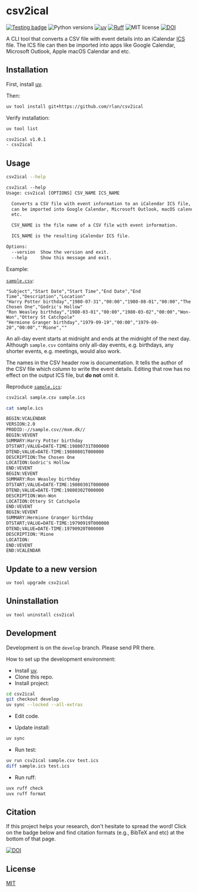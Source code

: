 # csv2ical

[![Testing badge](https://github.com/rlan/csv2ical/actions/workflows/tests.yml/badge.svg)](https://github.com/rlan/csv2ical/actions/workflows/tests.yml)
![Python versions](https://img.shields.io/badge/python-3.8%20%7C%203.9%20%7C%203.10%20%7C%203.11%20%7C%203.12%20%7C%203.13-blue)
[![uv](https://img.shields.io/endpoint?url=https://raw.githubusercontent.com/astral-sh/uv/main/assets/badge/v0.json)](https://github.com/astral-sh/uv)
[![Ruff](https://img.shields.io/endpoint?url=https://raw.githubusercontent.com/astral-sh/ruff/main/assets/badge/v2.json)](https://github.com/astral-sh/ruff)
![MIT license](https://img.shields.io/github/license/rlan/csv2ical)
[![DOI](https://zenodo.org/badge/DOI/10.5281/zenodo.15024834.svg)](https://doi.org/10.5281/zenodo.15024834)

A CLI tool that converts a CSV file with event details into an iCalendar [ICS](https://docs.fileformat.com/email/ics/) file. The ICS file can then be imported into apps like Google Calendar, Microsoft Outlook, Apple macOS Calendar and etc.

## Installation

First, install [uv](https://github.com/astral-sh/uv).

Then:

```sh
uv tool install git+https://github.com/rlan/csv2ical
```

Verify installation:

```sh
uv tool list
```

```txt
csv2ical v1.0.1
- csv2ical
```

## Usage

```sh
csv2ical --help
```

```txt
csv2ical --help
Usage: csv2ical [OPTIONS] CSV_NAME ICS_NAME

  Converts a CSV file with event information to an iCalendar ICS file, which
  can be imported into Google Calendar, Microsoft Outlook, macOS calendar and
  etc.

  CSV_NAME is the file name of a CSV file with event information.

  ICS_NAME is the resulting iCalendar ICS file.

Options:
  --version  Show the version and exit.
  --help     Show this message and exit.
```


Example:

[`sample.csv`](sample.csv):

```csv
"Subject","Start Date","Start Time","End Date","End Time","Description","Location"
"Harry Potter birthday","1980-07-31","00:00","1980-08-01","00:00","The Chosen One","Godric's Hollow"
"Ron Weasley birthday","1980-03-01","00:00","1980-03-02","00:00","Won-Won","Ottery St Catchpole"
"Hermione Granger birthday","1979-09-19","00:00","1979-09-20","00:00","'Mione",""
```

An all-day event starts at midnight and ends at the midnight of the next day. Although `sample.csv` contains only all-day events, e.g. birthdays, any shorter events, e.g. meetings, would also work.

The names in the CSV header row is documentation. It tells the author of the CSV file which column to write the event details. Editing that row has no effect on the output ICS file, but **do not** omit it.


Reproduce [`sample.ics`](sample.ics):

```sh
csv2ical sample.csv sample.ics
```

```sh
cat sample.ics
```

```txt
BEGIN:VCALENDAR
VERSION:2.0
PRODID:-//sample.csv//mxm.dk//
BEGIN:VEVENT
SUMMARY:Harry Potter birthday
DTSTART;VALUE=DATE-TIME:19800731T000000
DTEND;VALUE=DATE-TIME:19800801T000000
DESCRIPTION:The Chosen One
LOCATION:Godric's Hollow
END:VEVENT
BEGIN:VEVENT
SUMMARY:Ron Weasley birthday
DTSTART;VALUE=DATE-TIME:19800301T000000
DTEND;VALUE=DATE-TIME:19800302T000000
DESCRIPTION:Won-Won
LOCATION:Ottery St Catchpole
END:VEVENT
BEGIN:VEVENT
SUMMARY:Hermione Granger birthday
DTSTART;VALUE=DATE-TIME:19790919T000000
DTEND;VALUE=DATE-TIME:19790920T000000
DESCRIPTION:'Mione
LOCATION:
END:VEVENT
END:VCALENDAR
```

## Update to a new version

```sh
uv tool upgrade csv2ical
```

## Uninstallation

```sh
uv tool uninstall csv2ical
```

## Development

Development is on the `develop` branch. Please send PR there.

How to set up the development environment:

- Install [uv](https://github.com/astral-sh/uv).
- Clone this repo.
- Install project:

```sh
cd csv2ical
git checkout develop
uv sync --locked --all-extras
```

- Edit code.

- Update install:

```sh
uv sync
```

- Run test:

```sh
uv run csv2ical sample.csv test.ics
diff sample.ics test.ics
```

- Run ruff:

```sh
uvx ruff check
uvx ruff format
```

## Citation

If this project helps your research, don't hesitate to spread the word! Click on the badge below and find citation formats (e.g., BibTeX and etc) at the bottom of that page.

[![DOI](https://zenodo.org/badge/DOI/10.5281/zenodo.15024834.svg)](https://doi.org/10.5281/zenodo.15024834)

## License

[MIT](LICENSE)
